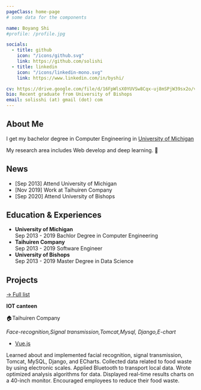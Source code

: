 ```yaml
---
pageClass: home-page
# some data for the components

name: Boyang Shi
#profile: /profile.jpg

socials:
  - title: github
    icon: "/icons/github.svg"
    link: https://github.com/solishi
  - title: linkedin
    icon: "/icons/linkedin-mono.svg"
    link: https://www.linkedin.com/in/byshi/

cv: https://drive.google.com/file/d/16FpWlsX0YUVSw8Cqx-uj8mSPjW39sx2o/view?usp=sharing
bio: Recent graduate from University of Bishops
email: solisshi (at) gmail (dot) com
---
```


<ProfileSection :frontmatter="$page.frontmatter" />

## About Me

I get my bachelor degree in Computer Engineering in [University of Michigan](https://http://www.umich.edu/)

My research area includes Web develop and deep learning. :dizzy:


## News

- [Sep 2013] Attend University of Michigan
- [Nov 2019] Work at Taihuiren Company
- [Sep 2020] Attend University of Bishops

## Education & Experiences

- **University of Michigan** <br/>
Sep 2013 - 2019 Bachlor Degree in Computer Engineering
- **Taihuiren Company** <br/>
Sep 2013 - 2019 Software Engineer
- **University of Bishops** <br/>
Sep 2013 - 2019 Master Degree in Data Science


## Projects


[→ Full list](/projects/)

<ProjectCard  hideBorder=true>

  **IOT canteen**

  :house:Taihuiren Company

  *Face-recognition,Signal transmission,Tomcat,Mysql, Django,E-chart*

- [Vue.js](https://github.com/solishi/yunlin)

Learned about and implemented facial recognition, signal transmission, Tomcat, MySQL, Django, and ECharts. Collected data related to food waste by using electronic scales. Applied Bluetooth to transport local data. Wrote optimized
analysis algorithms for data. Displayed real-time results charts on a 40-inch monitor. Encouraged employees to reduce
their food waste.


</ProjectCard>


<!-- Custom style for this page -->

<style lang="stylus">

.theme-container.home-page .page
  font-size 14px
  font-family "lucida grande", "lucida sans unicode", lucida, "Helvetica Neue", Helvetica, Arial, sans-serif;
  p
    margin 0 0 0.5rem
  p, ul, ol
    line-height normal
  a
    font-weight normal
  .theme-default-content:not(.custom) > h2
    margin-bottom 0.5rem
  .theme-default-content:not(.custom) > h2:first-child + p
    margin-top 0.5rem
  .theme-default-content:not(.custom) > h3
    padding-top 4rem

  /* Override */
  .md-card
    margin-top 0.5em
    .card-image
      padding 0.2rem
      img
        max-width 120px
        max-height 120px
    .card-content p
      -webkit-margin-after 0.2em

@media (max-width: 419px)
  .theme-container.home-page .page
    p, ul, ol
      line-height 1.5

    .md-card
      .card-image
        img
          width 100%
          max-width 400px

</style>
